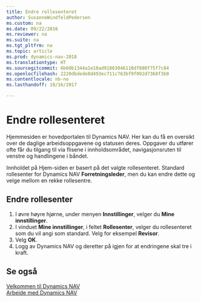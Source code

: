 ```yaml
---
title: Endre rollesenteret
author: SusanneWindfeldPedersen
ms.custom: na
ms.date: 09/22/2016
ms.reviewer: na
ms.suite: na
ms.tgt_pltfrm: na
ms.topic: article
ms.prod: dynamics-nav-2018
ms.translationtype: HT
ms.sourcegitcommit: 6b60b1344a1e18ad91863046110df880f75f7c04
ms.openlocfilehash: 2220dbdede8d493ec711c763bf9f092d7368f3b0
ms.contentlocale: nb-no
ms.lasthandoff: 10/16/2017

---
```


# <a name="how-to-change-the-role-center"></a>Endre rollesenteret
Hjemmesiden er hovedportalen til Dynamics NAV. Her kan du få en oversikt over de daglige arbeidsoppgavene og statusen deres. Oppgaver du utfører ofte får du tilgang til via flisene i innholdsområdet, navigasjonsruten til venstre og handlingene i båndet.

Innholdet på Hjem-siden er basert på det valgte rollesenteret. Standard rollesenter for Dynamics NAV **Forretningsleder**, men du kan endre dette og velge mellom en rekke rollesentre.

## <a name="to-change-role-center"></a>Endre rollesenter
1. I øvre høyre hjørne, under menyen **Innstillinger**, velger du **Mine innstillinger**.
2. I vinduet **Mine innstillinger**, i feltet **Rollesenter**, velger du rollesenteret som du vil angi som standard. Velg for eksempel **Revisor**.
3. Velg **OK**.
4. Logg av Dynamics NAV og deretter på igjen for at endringene skal tre i kraft.

## <a name="see-also"></a>Se også
[Velkommen til Dynamics NAV](across-get-started.md)  
[Arbeide med Dynamics NAV](ui-work-product.md)  


